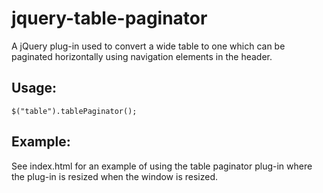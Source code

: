 jquery-table-paginator
======================

A jQuery plug-in used to convert a wide table to one which can be paginated horizontally using navigation elements in the header.

Usage:
------

	$("table").tablePaginator();

Example:
--------

See index.html for an example of using the table paginator plug-in where the plug-in is resized when the window is resized.
